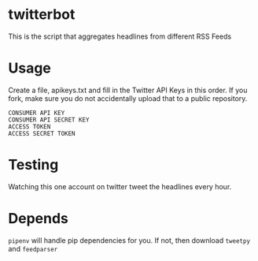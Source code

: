 # twitterbot

This is the script that aggregates headlines from different RSS Feeds 

# Usage

Create a file, apikeys.txt and fill in the Twitter API Keys in this order. If you fork, make sure you do not accidentally upload that to a public repository.

    CONSUMER API KEY
    CONSUMER API SECRET KEY
    ACCESS TOKEN
    ACCESS SECRET TOKEN
    

# Testing 

Watching this one account on twitter tweet the headlines every hour.

# Depends

`pipenv` will handle pip dependencies for you. If not, then download `tweetpy` and `feedparser`

